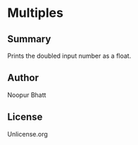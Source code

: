 Multiples
================

Summary
--------------
Prints the doubled input number as a float. 

Author
--------------
Noopur Bhatt

License
--------------
Unlicense.org